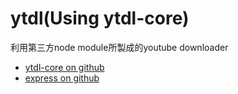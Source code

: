 # ytdl(Using ytdl-core)
利用第三方node module所製成的youtube downloader
* [ytdl-core on github](https://github.com/fent/node-ytdl-core)
* [express on github](https://github.com/expressjs/express)